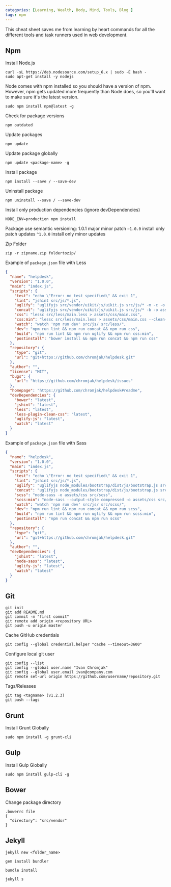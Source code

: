 ```yaml
---
categories: [Learning, Wealth, Body, Mind, Tools, Blog ]
tags: npm
---
```

This cheat sheet saves me from learning by heart commands for all the different tools and task runners used in web development.

## Npm

Install Node.js
```shell
curl -sL https://deb.nodesource.com/setup_6.x | sudo -E bash -
sudo apt-get install -y nodejs
```

Node comes with npm installed so you should have a version of npm. However, npm gets updated more frequently than Node does, so you'll want to make sure it's the latest version.
```shell
sudo npm install npm@latest -g
```

Check for package versions
```shell
npm outdated
```

Update packages
```shell
npm update
```

Update package globally
```shell
npm update <package-name> -g
```

Install package
```shell
npm install --save / --save-dev
```

Uninstall package
```shell
npm uninstall --save / --save-dev
```

Install only production dependencies (ignore devDependencies)
```shell
NODE_ENV=production npm install
```

Package use semantic versioning: 1.0.1 major minor patch
`~1.0.0` install only patch updates
`^1.0.0` install only minor updates

Zip Folder
```shell
zip -r zipname.zip foldertozip/
```

Example of `package.json` file with Less
```json
{
  "name": "helpdesk",
  "version": "1.0.0",
  "main": "index.js",
  "scripts": {
    "test": "echo \"Error: no test specified\" && exit 1",
    "lint": "jshint src/js/*.js",
    "uglify": "uglifyjs src/vendor/uikit/js/uikit.js src/js/* -m -c -o assets/js/main.js",
    "concat": "uglifyjs src/vendor/uikit/js/uikit.js src/js/* -b -o assets/js/main.js",
    "css": "lessc src/less/main.less > assets/css/main.css",
    "css:min": "lessc src/less/main.less > assets/css/main.css --clean-css",
    "watch": "watch 'npm run dev' src/js/ src/less/",
    "dev": "npm run lint && npm run concat && npm run css",
    "build": "npm run lint && npm run uglify && npm run css:min",
    "postinstall": "bower install && npm run concat && npm run css"
  },
  "repository": {
    "type": "git",
    "url": "git+https://github.com/chromjak/helpdesk.git"
  },
  "author": "",
  "license": "MIT",
  "bugs": {
    "url": "https://github.com/chromjak/helpdesk/issues"
  },
  "homepage": "https://github.com/chromjak/helpdesk#readme",
  "devDependencies": {
    "bower": "latest",
    "jshint": "latest",
    "less": "latest",
    "less-plugin-clean-css": "latest",
    "uglify-js": "latest",
    "watch": "latest"
  }
}
```

Example of `package.json` file with Sass
```json
{
  "name": "helpdesk",
  "version": "1.0.0",
  "main": "index.js",
  "scripts": {
    "test": "echo \"Error: no test specified\" && exit 1",
    "lint": "jshint src/js/*.js",
    "uglify": "uglifyjs node_modules/bootstrap/dist/js/bootstrap.js src/js/* -m -c -o assets/js/main.js",
    "concat": "uglifyjs node_modules/bootstrap/dist/js/bootstrap.js src/js/* -b -o assets/js/main.js",
    "scss": "node-sass -o assets/css src/scss",
    "scss:min": "node-sass --output-style compressed -o assets/css src/scss",
    "watch": "watch 'npm run dev' src/js/ src/scss/",
    "dev": "npm run lint && npm run concat && npm run scss",
    "build": "npm run lint && npm run uglify && npm run scss:min",
    "postinstall": "npm run concat && npm run scss"
  },
  "repository": {
    "type": "git",
    "url": "git+https://github.com/chromjak/helpdesk.git"
  },
  "author": "",
  "devDependencies": {
    "jshint": "latest",
    "node-sass": "latest",
    "uglify-js": "latest",
    "watch": "latest"
  }
}
```

## Git

```shell
git init
git add README.md
git commit -m "first commit"
git remote add origin <repository URL>
git push -u origin master
```

Cache GitHub credentials
```shell
git config --global credential.helper "cache --timeout=3600"
```
Configure local git user
```shell
git config --list
git config --global user.name "Ivan Chromjak"
git config --global user.email ivan@company.com
git remote set-url origin https://github.com/username/repository.git
```

Tags/Releases
```shell
git tag <tagname> (v1.2.3)
git push --tags
```

## Grunt

Install Grunt Globally
```shell
sudo npm install -g grunt-cli
```

## Gulp

Install Gulp Globally
```shell
sudo npm install gulp-cli -g
```

## Bower

Change package directory
```shell
.bowerrc file
{
  "directory": "src/vendor"
}
```

## Jekyll

```shell
jekyll new <folder_name>

gem install bundler

bundle install

jekyll s
```
